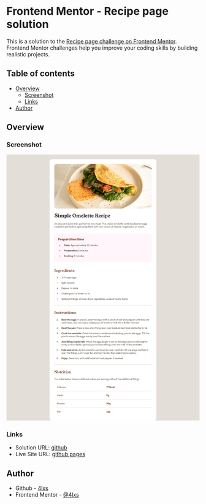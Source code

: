 # Frontend Mentor - Recipe page solution

This is a solution to the [Recipe page challenge on Frontend Mentor](https://www.frontendmentor.io/challenges/recipe-page-KiTsR8QQKm). Frontend Mentor challenges help you improve your coding skills by building realistic projects.

## Table of contents

- [Overview](#overview)
  - [Screenshot](#screenshot)
  - [Links](#links)
- [Author](#author)

## Overview

### Screenshot

![screenshot](./screenshot.png)

### Links

- Solution URL: [github](https://github.com/4lxs/fm-recipe-page-main)
- Live Site URL: [github pages](https://4lxs.github.io/fm-recipe-page-main/)

## Author

- Github - [4lxs](https://github.com/4lxs)
- Frontend Mentor - [@4lxs](https://www.frontendmentor.io/profile/4lxs)
